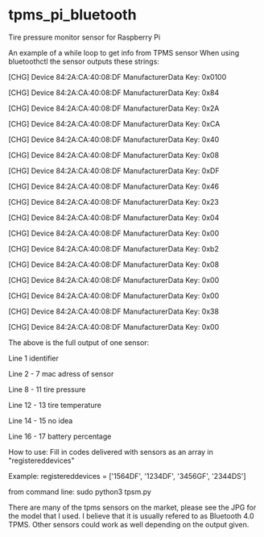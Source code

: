 # tpms_pi_bluetooth
Tire pressure monitor sensor for Raspberry Pi

An example of a while loop to get info from TPMS sensor
When using bluetoothctl the sensor outputs these strings:

[CHG] Device 84:2A:CA:40:08:DF ManufacturerData Key: 0x0100	

[CHG] Device 84:2A:CA:40:08:DF ManufacturerData Key: 0x84 

[CHG] Device 84:2A:CA:40:08:DF ManufacturerData Key: 0x2A

[CHG] Device 84:2A:CA:40:08:DF ManufacturerData Key: 0xCA

[CHG] Device 84:2A:CA:40:08:DF ManufacturerData Key: 0x40

[CHG] Device 84:2A:CA:40:08:DF ManufacturerData Key: 0x08

[CHG] Device 84:2A:CA:40:08:DF ManufacturerData Key: 0xDF 



[CHG] Device 84:2A:CA:40:08:DF ManufacturerData Key: 0x46 

[CHG] Device 84:2A:CA:40:08:DF ManufacturerData Key: 0x23 

[CHG] Device 84:2A:CA:40:08:DF ManufacturerData Key: 0x04 

[CHG] Device 84:2A:CA:40:08:DF ManufacturerData Key: 0x00



[CHG] Device 84:2A:CA:40:08:DF ManufacturerData Key: 0xb2

[CHG] Device 84:2A:CA:40:08:DF ManufacturerData Key: 0x08



[CHG] Device 84:2A:CA:40:08:DF ManufacturerData Key: 0x00 

[CHG] Device 84:2A:CA:40:08:DF ManufacturerData Key: 0x00 



[CHG] Device 84:2A:CA:40:08:DF ManufacturerData Key: 0x38

[CHG] Device 84:2A:CA:40:08:DF ManufacturerData Key: 0x00



The above is the full output of one sensor:

Line 1              identifier

Line 2  - 7         mac adress of sensor

Line 8  - 11        tire pressure

Line 12 - 13        tire temperature

Line 14 - 15        no idea

Line 16 - 17        battery percentage



How to use:
Fill in codes delivered with sensors as an array in "registereddevices"

Example: 
registereddevices = ['1564DF', '1234DF', '3456GF', '2344DS']

from command line: sudo python3 tpsm.py 

There are many of the tpms sensors on the market, please see the JPG for the model that I used. 
I believe that it is usually refered to as Bluetooth 4.0 TPMS.
Other sensors could work as well depending on the output given. 

